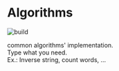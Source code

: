 # Algorithms
![build](https://github.com/dkulik/Algorithms/workflows/build/badge.svg)

common algorithms' implementation.  
Type what you need.  
Ex.: Inverse string, count words, ...   
